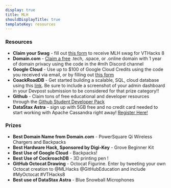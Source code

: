 ```yaml
---
display: true
title: MLH
shouldDisplayTitle: true
templateKey: resources
---
```

### Resources

* **Claim your Swag** - fill out [this form](http://hackp.ac/Address) to receive MLH swag for VTHacks 8 
* **Domain.com** - [Claim a free](http://hackp.ac/domain) .tech, .space, or .online domain with 1 year of domain privacy using the code in the #mlh Discord channel 
* **Google Cloud** - Use up to $100 of Google Cloud Credits using the code you received via email, or by filling out [this form](http://hackp.ac/GoogleCloudCredits)
* **CoackRoadDB** - Get started building a scalable, SQL, cloud database using this [link](http://hackp.ac/CockroachDB). Be sure to include a screenshot of your admin dashboard in your Devpost submission to be considered for that prize category!!
* **Github** - Claim tons of free educational and developer resources through the [Github Student Developer Pack](http://hackp.ac/github)
* **DataStax Astra** - sign up with 5GB free and no credit card needed to start working with Apache Cassandra right away! [Register Here!](http://hackp.ac/datastaxastra)

### Prizes

* **Best Domain Name from Domain.com** - PowerSquare Qi Wireless Chargers and Backpacks 
* **Best Hardware Hack, Sponsored by Digi-Key** - Grove Beginner Kit 
* **Best Use of Google Cloud** - Backpacks!
* **Best Use of CockroachDB** - 3D printing pen ! 
* **GitHub Octocat Drawing** - Octocat Figurine. Enter by tweeting your own Octocat creation to @MLHacks @GitHubEducation and include #MyOctocat #VTHacks8
* **Best use of DataStax Astra** -  Blue Snowball Microphones